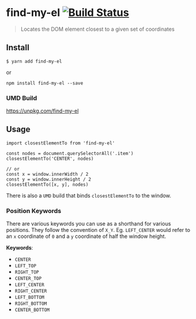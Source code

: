 # find-my-el [![Build Status](https://travis-ci.org/syropian/find-my-el.svg?branch=master)](https://travis-ci.org/syropian/find-my-el)

> Locates the DOM element closest to a given set of coordinates

## Install

```
$ yarn add find-my-el
```

or

```
npm install find-my-el --save
```

### UMD Build

https://unpkg.com/find-my-el

## Usage

```
import closestElementTo from 'find-my-el'

const nodes = document.querySelectorAll('.item')
closestElementTo('CENTER', nodes)

// or
const x = window.innerWidth / 2
const y = window.innerHeight / 2
closestElementTo([x, y], nodes)
```

There is also a `UMD` build that binds `closestElementTo` to the window.

### Position Keywords

There are various keywords you can use as a shorthand for various positions. They follow the convention of `X_Y`. Eg. `LEFT_CENTER` would refer to an `x` coordinate of `0` and a `y` coordinate of half the window height.

**Keywords**:
- `CENTER`
- `LEFT_TOP`
- `RIGHT_TOP`
- `CENTER_TOP`
- `LEFT_CENTER`
- `RIGHT_CENTER`
- `LEFT_BOTTOM`
- `RIGHT_BOTTOM`
- `CENTER_BOTTOM`
